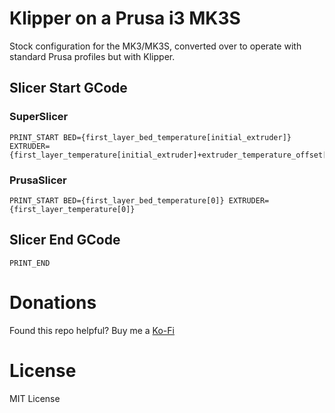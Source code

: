 # Klipper on a Prusa i3 MK3S

Stock configuration for the MK3/MK3S, converted over to operate with standard Prusa profiles but with Klipper.

## Slicer Start GCode

### SuperSlicer
```gcode
PRINT_START BED={first_layer_bed_temperature[initial_extruder]} EXTRUDER={first_layer_temperature[initial_extruder]+extruder_temperature_offset[initial_extruder]}
```

### PrusaSlicer
```gcode
PRINT_START BED={first_layer_bed_temperature[0]} EXTRUDER={first_layer_temperature[0]}
```

## Slicer End GCode
```gcode
PRINT_END
```

# Donations

Found this repo helpful? Buy me a [Ko-Fi](https://ko-fi.com/tinyfluffs_)

# License

MIT License

